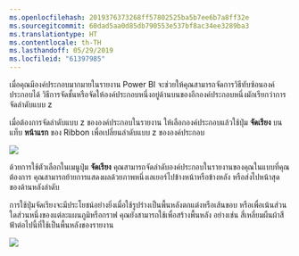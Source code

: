 ```yaml
---
ms.openlocfilehash: 2019376373268ff57802525ba5b7ee6b7a8ff32e
ms.sourcegitcommit: 60dad5aa0d85db790553e537bf8ac34ee3289ba3
ms.translationtype: HT
ms.contentlocale: th-TH
ms.lasthandoff: 05/29/2019
ms.locfileid: "61397985"
---
```

เมื่อคุณมีองค์ประกอบมากมายในรายงาน Power BI จะช่วยให้คุณสามารถจัดการวิธีทับซ้อนองค์ประกอบได้ วิธีการจัดชั้นหรือจัดให้องค์ประกอบหนึ่งอยู่ด้านบนของอีกองค์ประกอบหนึ่งมักเรียกว่าการจัดลำดับแบบ z

เมื่อต้องการจัดลำดับแบบ z ขององค์ประกอบในรายงาน ให้เลือกองค์ประกอบแล้วใช้ปุ่ม **จัดเรียง** บนแท็บ **หน้าแรก** ของ Ribbon เพื่อเปลี่ยนลำดับแบบ z ขององค์ประกอบ

![](media/3-11f-arrange-visual-zorder/3-11f_1.png)

ด้วยการใช้ตัวเลือกในเมนูปุ่ม **จัดเรียง** คุณสามารถจัดลำดับองค์ประกอบในรายงานของคุณในแบบที่คุณต้องการ คุณสามารถย้ายการแสดงผลด้วยภาพหนึ่งเลเยอร์ไปข้างหน้าหรือข้างหลัง หรือส่งไปหน้าสุดของด้านหลังลำดับ

การใช้ปุ่มจัดเรียงจะมีประโยชน์อย่างยิ่งเมื่อใช้รูปร่างเป็นพื้นหลังตกแต่งหรือเส้นขอบ หรือเพื่อเน้นส่วนใดส่วนหนึ่งของแต่ละแผนภูมิหรือกราฟ คุณยังสามารถใช้เพื่อสร้างพื้นหลัง อย่างเช่น สี่เหลี่ยมผืนผ้าสีฟ้าต่อไปนี้ที่ใช้เป็นพื้นหลังของรายงาน

![](media/3-11f-arrange-visual-zorder/3-11f_2.png)

